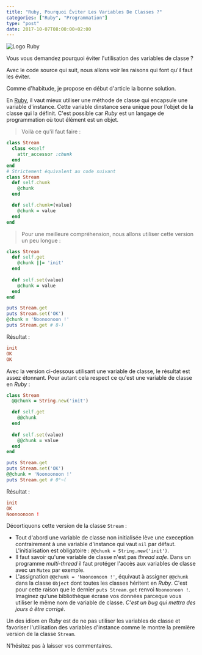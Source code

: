 ```yaml
---
title: "Ruby, Pourquoi Éviter Les Variables De Classes ?"
categories: ["Ruby", "Programmation"]
type: "post"
date: 2017-10-07T08:00:00+02:00
---
```


![Logo Ruby](/images/logo_ruby_h260.png#floatright)

Vous vous demandez pourquoi éviter l'utilisation des variables de classe ?

Avec le code source qui suit, nous allons voir les raisons qui font qu'il faut les éviter.

Comme d'habitude, je propose en début d'article la bonne solution.

En [Ruby](https://www.ruby-lang.org), il vaut mieux utiliser une méthode de classe qui encapsule une variable d'instance. Cette variable dinstance sera unique pour l'objet de la classe qui la définit. C'est possible car *Ruby* est un langage de programmation où tout élément est un objet.

> Voilà ce qu'il faut faire :

```ruby
class Stream
  class <<self
    attr_accessor :chunk
  end
end
# Strictement équivalent au code suivant
class Stream
  def self.chunk
    @chunk
  end

  def self.chunk=(value)
    @chunk = value
  end
end
```

> Pour une meilleure compréhension, nous allons utiliser cette version un peu longue : 

```ruby
class Stream
  def self.get
    @chunk ||= 'init'
  end
  
  def self.set(value)
    @chunk = value
  end
end

puts Stream.get
puts Stream.set('OK')
@chunk = 'Noonoonoon !'
puts Stream.get # 8-)
```

Résultat :

```conf
init
OK
OK
```

Avec la version ci-dessous utilisant une variable de classe, le résultat est assez étonnant.
Pour autant cela respect ce qu'est une variable de classe en *Ruby* : 

```ruby
class Stream
  @@chunk = String.new('init')

  def self.get
    @@chunk
  end
  
  def self.set(value)
    @@chunk = value
  end
end

puts Stream.get
puts Stream.set('OK')
@@chunk = 'Noonoonoon !'
puts Stream.get # 0°~(
```

Résultat : 

```conf
init
OK
Noonoonoon !
```

Décortiquons cette version de la classe `Stream` :

* Tout d'abord une variable de classe non initialisée lève une exeception contrairement à une variable d'instance qui vaut `nil` par défaut. L'initialisation est obligatoire : `@@chunk = String.new('init')`.
* Il faut savoir qu'une variable de classe n'est pas *thread safe*. Dans un programme *multi-thread* il faut protéger l'accès aux variables de classe avec un `Mutex` par exemple.
* L'assignation `@@chunk = 'Noonoonoon !'`, équivaut à assigner `@@chunk` dans la classe `Object` dont toutes les classes héritent en *Ruby*. C'est pour cette raison que le dernier `puts Stream.get` renvoi `Noonoonoon !`. Imaginez qu'une bibliothèque écrase vos données parceque vous utiliser le même nom de variable de classe. *C'est un bug qui mettra des jours à être corrigé*.

Un des idiom en *Ruby* est de ne pas utiliser les variables de classe et favoriser l'utilisation des variables d'instance comme le montre la première version de la classe `Stream`.

N'hésitez pas à laisser vos commentaires.
